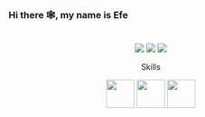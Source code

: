 ### Hi there 🕸, my name is Efe
#### <p></p>
![<p></p>](https://media.discordapp.net/attachments/1042819821311639552/1042829516080418866/Banner.png?width=960&height=219)

<p align="center">
  <a href="https://discord.com/users/1042809394980732961" target"blank_"><img src="https://img.shields.io/badge/discord%20-7289DA.svg?&style=for-the-badge&logo=discord&logoColor=white"></a>
  <a href="https://open.spotify.com/user/otu5z5j4fj5ybq9peory8bpsl?si=24aa5debdd1d4b18" target"blank_"><img src="https://img.shields.io/badge/Spotify%20-1ed760.svg?&style=for-the-badge&logo=spotify&logoColor=white"></a>
  <a href="https://steamcommunity.com/id/Efemd" target"blank_"><img src="https://img.shields.io/badge/Steam%20-191717.svg?&style=for-the-badge&logo=steam&logoColor=white"></a>
</p>

<p align="center">
    Skills
</p> 

<p align="center">
  <img width="50" height="50" src="https://media.discordapp.net/attachments/1042819821311639552/1043088064924368986/NETCore.png?">
    <img width="50" height="50" src="https://media.discordapp.net/attachments/1042819821311639552/1042837526689370112/C.png">
    <img width="50" height="50" src="https://media.discordapp.net/attachments/1042819821311639552/1042837526999736410/Unity.png">
</p>
